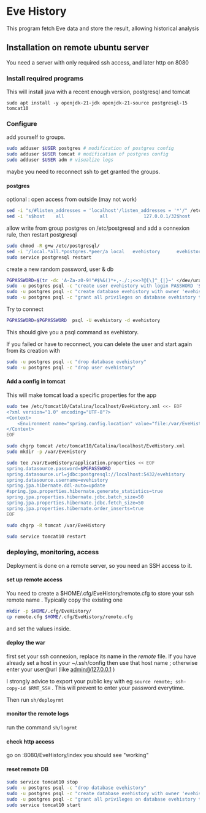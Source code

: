 # Eve History

This program fetch Eve data and store the result, allowing historical analysis

## Installation on remote ubuntu server

You need a server with only required ssh access, and later http on 8080

### Install required programs

This will install java with a recent enough version, postgresql and tomcat

`sudo apt install -y openjdk-21-jdk openjdk-21-source postgresql-15 tomcat10`

### Configure

add yourself to groups.

```bash
sudo adduser $USER postgres # modification of postgres config
sudo adduser $USER tomcat # modification of postgres config
sudo adduser $USER adm # visualize logs
```

maybe you need to reconnect ssh to get granted the groups.

#### postgres

optional : open access from outside (may not work)

```bash
sed -i "s/#listen_addresses = 'localhost'/listen_addresses = '*'/" /etc/postgresql/15/main/postgresql.conf
sed -i 's$host    all             all             127.0.0.1/32$host    all             all             0.0.0.0/0$' /etc/postgresql/15/main/pg_hba.conf
```

allow write from group postgres on /etc/postgresql and add a connexion rule, then restart postgresql

```bash
sudo chmod -R g+w /etc/postgresql/
sed -i '/local.*all.*postgres.*peer/a local   evehistory      evehistory                              scram-sha-256' /etc/postgresql/15/main/pg_hba.conf
sudo service postgresql restart
```

create a new random password, user & db

```bash
PGPASSWORD=$(tr -dc 'A-Za-z0-9!"#$%&()*+,-./:;<=>?@[\]^_{|}~' </dev/urandom | head -c 32  ; echo)
sudo -u postgres psql -c "create user evehistory with login PASSWORD '$PGPASSWORD';"
sudo -u postgres psql -c "create database evehistory with owner 'evehistory' encoding 'utf8';"
sudo -u postgres psql -c "grant all privileges on database evehistory to evehistory;"
```


Try to connect

```bash
PGPASSWORD=$PGPASSWORD  psql -U evehistory -d evehistory
```

This should give you a psql command as evehistory.

If you failed or have to reconnect, you can delete the user and start again from its creation with

```bash
sudo -u postgres psql -c "drop database evehistory"
sudo -u postgres psql -c "drop user evehistory"
```

#### Add a config in tomcat


This will make tomcat load a specific properties for the app

``` bash
sudo tee /etc/tomcat10/Catalina/localhost/EveHistory.xml <<- EOF
<?xml version="1.0" encoding="UTF-8"?>
<Context>
    <Environment name="spring.config.location" value="file:/var/EveHistory/" type="java.lang.String"/>
</Context>
EOF

sudo chgrp tomcat /etc/tomcat10/Catalina/localhost/EveHistory.xml
sudo mkdir -p /var/EveHistory

sudo tee /var/EveHistory/application.properties << EOF
spring.datasource.password=$PGPASSWORD
spring.datasource.url=jdbc:postgresql://localhost:5432/evehistory
spring.datasource.username=evehistory
spring.jpa.hibernate.ddl-auto=update
#spring.jpa.properties.hibernate.generate_statistics=true
spring.jpa.properties.hibernate.jdbc.batch_size=50
spring.jpa.properties.hibernate.jdbc.fetch_size=50
spring.jpa.properties.hibernate.order_inserts=true
EOF

sudo chgrp -R tomcat /var/EveHistory

sudo service tomcat10 restart
```


### deploying, monitoring, access

Deployment is done on a remote server, so you need an SSH access to it.

#### set up remote access

You need to create a $HOME/.cfg/EveHistory/remote.cfg to store your ssh remote name . Typically copy the existing one 

``` bash
mkdir -p $HOME/.cfg/EveHistory/
cp remote.cfg $HOME/.cfg/EveHistory/remote.cfg
```

and set the values inside.

#### deploy the war

first set your ssh connexion, replace its name in the *remote* file. If you have already set a host in your ~/.ssh/config then use that host name ; otherwise enter your user@url (like admin@127.0.0.1 )

I strongly advice to export your public key with eg `source remote; ssh-copy-id $RMT_SSH` . This will prevent to enter your password everytime.

Then run `sh/deployrmt`

#### monitor the remote logs

run the command `sh/logrmt`

#### check http access

go on <yourserveraddress>:8080/EveHistory/index
you should see "working"

#### reset remote DB

```bash
sudo service tomcat10 stop
sudo -u postgres psql -c "drop database evehistory"
sudo -u postgres psql -c "create database evehistory with owner 'evehistory' encoding 'utf8';"
sudo -u postgres psql -c "grant all privileges on database evehistory to evehistory;"
sudo service tomcat10 start
```

